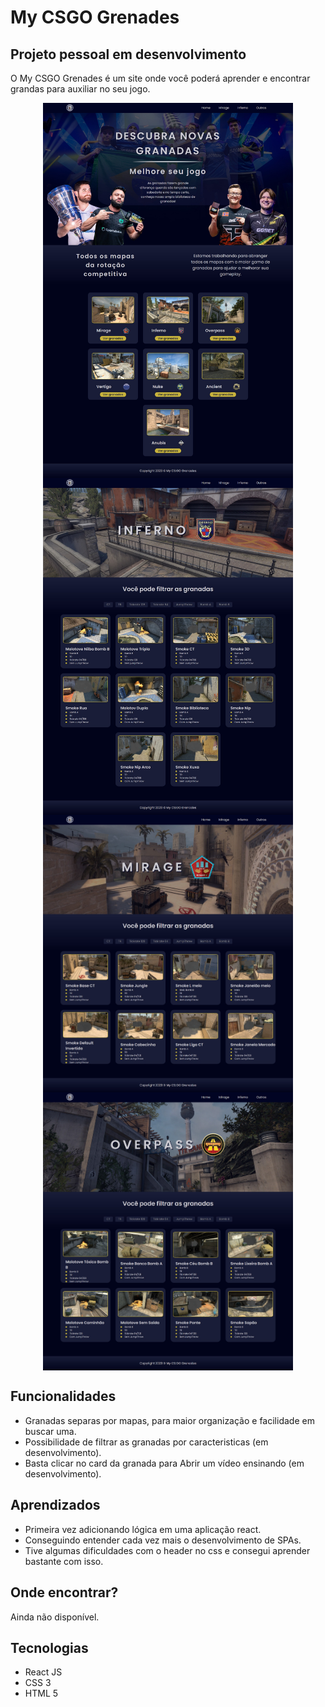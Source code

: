 # My CSGO Grenades
## Projeto pessoal em desenvolvimento
O My CSGO Grenades é um site onde você poderá aprender e encontrar grandas para auxiliar no seu jogo.

<div align="center">
    <img align="center" width="400px" src="https://github.com/DaniAkira/practice-react/blob/master/gifs/my-csgo-grenades-imgs/my-csgo-grenades-home-page.jpg">
    <img align="center" width="400px" src="https://github.com/DaniAkira/practice-react/blob/master/gifs/my-csgo-grenades-imgs/my-csgo-grenades-map-page-inf.jpg">
    <img align="center" width="400px" src="https://github.com/DaniAkira/practice-react/blob/master/gifs/my-csgo-grenades-imgs/my-csgo-grenades-map-page-mir.jpg">
    <img align="center" width="400px" src="https://github.com/DaniAkira/practice-react/blob/master/gifs/my-csgo-grenades-imgs/my-csgo-grenades-map-page-over.jpg">
</div>

## Funcionalidades
* Granadas separas por mapas, para maior organização e facilidade em buscar uma.
* Possibilidade de filtrar as granadas por caracteristicas (em desenvolvimento).
* Basta clicar no card da granada para Abrir um vídeo ensinando (em desenvolvimento).

## Aprendizados 
* Primeira vez adicionando lógica em uma aplicação react.
* Conseguindo entender cada vez mais o desenvolvimento de SPAs.
* Tive algumas dificuldades com o header no css e consegui aprender bastante com isso.

## Onde encontrar?
Ainda não disponível.

## Tecnologias 
* React JS
* CSS 3
* HTML 5
